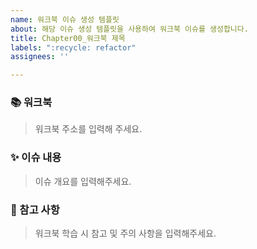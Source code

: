 ```yaml
---
name: 워크북 이슈 생성 템플릿
about: 해당 이슈 생성 템플릿을 사용하여 워크북 이슈를 생성합니다.
title: Chapter00_워크북 제목
labels: ":recycle: refactor"
assignees: ''

---
```


<!-- 이슈 제목 : Chpater01_서버란 무엇인가(소켓&멀티 프로세스) -->

### 📚 워크북

> 워크북 주소를 입력해 주세요.

### ✨ 이슈 내용

> 이슈 개요를 입력해주세요.

### 📍 참고 사항

> 워크북 학습 시 참고 및 주의 사항을 입력해주세요.
